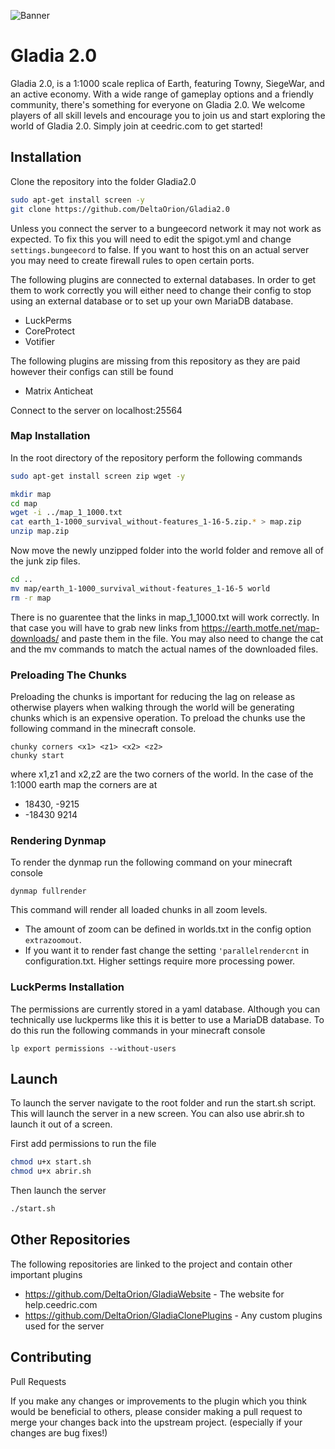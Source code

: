 ![Banner](https://https://github.com/DeltaOrion/Gladia2.0/branding/Banner.png)
# Gladia 2.0

Gladia 2.0, is a 1:1000 scale replica of Earth, featuring Towny, SiegeWar, and an active economy. With a wide range of gameplay options and a friendly community, there's something for everyone on Gladia 2.0. We welcome players of all skill levels and encourage you to join us and start exploring the world of Gladia 2.0. Simply join at ceedric.com to get started!

## Installation

Clone the repository into the folder Gladia2.0
```sh
sudo apt-get install screen -y
git clone https://github.com/DeltaOrion/Gladia2.0
```

Unless you connect the server to a bungeecord network it may not work as expected. To fix this you will need to edit the spigot.yml and change `settings.bungeecord` to false. If you want to host this on an actual server you may need to create firewall rules to open certain ports.


The following plugins are connected to external databases. In order to get them to work correctly you will either need to change their config to stop using an external database or to set up your own MariaDB database.
  - LuckPerms
  - CoreProtect
  - Votifier

The following plugins are missing from this repository as they are paid however their configs can still be found
  - Matrix Anticheat

Connect to the server on localhost:25564

### Map Installation

In the root directory of the repository perform the following commands

```sh
sudo apt-get install screen zip wget -y
```

```sh
mkdir map
cd map
wget -i ../map_1_1000.txt
cat earth_1-1000_survival_without-features_1-16-5.zip.* > map.zip
unzip map.zip
```

Now move the newly unzipped folder into the world folder and remove all of the junk zip files.
```sh
cd ..
mv map/earth_1-1000_survival_without-features_1-16-5 world
rm -r map
```

There is no guarentee that the links in map_1_1000.txt will work correctly. In that case you will have to grab new links from https://earth.motfe.net/map-downloads/ and paste them in the file.
You may also need to change the cat and the mv commands to match the actual names of the downloaded files.

### Preloading The Chunks

Preloading the chunks is important for reducing the lag on release as otherwise players when walking through the world will be generating chunks which is an expensive operation. To preload the chunks use the following command in the minecraft console.

```
chunky corners <x1> <z1> <x2> <z2>
chunky start
```

where x1,z1 and x2,z2 are the two corners of the world. In the case of the 1:1000 earth map the corners are at
  - 18430, -9215
  - -18430 9214


### Rendering Dynmap

To render the dynmap run the following command on your minecraft console
```
dynmap fullrender
```
This command will render all loaded chunks in all zoom levels.
- The amount of zoom can be defined in worlds.txt in the config option `extrazoomout`. 
- If you want it to render fast change the setting `'parallelrendercnt` in configuration.txt. Higher settings require more processing power.

### LuckPerms Installation

The permissions are currently stored in a yaml database. Although you can technically use luckperms like this it is better to use a MariaDB database. To do this run the following commands in your minecraft console

```
lp export permissions --without-users
```

## Launch

To launch the server navigate to the root folder and run the start.sh script. This will launch the server in a new screen. You can also use abrir.sh to launch it out of a screen.

First add permissions to run the file
```sh
chmod u+x start.sh
chmod u+x abrir.sh
```

Then launch the server

```sh
./start.sh
```

## Other Repositories

The following repositories are linked to the project and contain other important plugins
- https://github.com/DeltaOrion/GladiaWebsite - The website for help.ceedric.com
- https://github.com/DeltaOrion/GladiaClonePlugins - Any custom plugins used for the server

## Contributing

Pull Requests

If you make any changes or improvements to the plugin which you think would be beneficial to others, please consider making a pull request to merge your changes back into the upstream project. (especially if your changes are bug fixes!)
